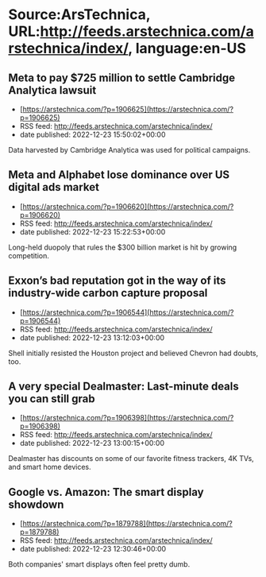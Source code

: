 # Source:ArsTechnica, URL:http://feeds.arstechnica.com/arstechnica/index/, language:en-US

## Meta to pay $725 million to settle Cambridge Analytica lawsuit
 - [https://arstechnica.com/?p=1906625](https://arstechnica.com/?p=1906625)
 - RSS feed: http://feeds.arstechnica.com/arstechnica/index/
 - date published: 2022-12-23 15:50:02+00:00

Data harvested by Cambridge Analytica was used for political campaigns.

## Meta and Alphabet lose dominance over US digital ads market
 - [https://arstechnica.com/?p=1906620](https://arstechnica.com/?p=1906620)
 - RSS feed: http://feeds.arstechnica.com/arstechnica/index/
 - date published: 2022-12-23 15:22:53+00:00

Long-held duopoly that rules the $300 billion market is hit by growing competition.

## Exxon’s bad reputation got in the way of its industry-wide carbon capture proposal
 - [https://arstechnica.com/?p=1906544](https://arstechnica.com/?p=1906544)
 - RSS feed: http://feeds.arstechnica.com/arstechnica/index/
 - date published: 2022-12-23 13:12:03+00:00

Shell initially resisted the Houston project and believed Chevron had doubts, too.

## A very special Dealmaster: Last-minute deals you can still grab
 - [https://arstechnica.com/?p=1906398](https://arstechnica.com/?p=1906398)
 - RSS feed: http://feeds.arstechnica.com/arstechnica/index/
 - date published: 2022-12-23 13:00:15+00:00

Dealmaster has discounts on some of our favorite fitness trackers, 4K TVs, and smart home devices.

## Google vs. Amazon: The smart display showdown
 - [https://arstechnica.com/?p=1879788](https://arstechnica.com/?p=1879788)
 - RSS feed: http://feeds.arstechnica.com/arstechnica/index/
 - date published: 2022-12-23 12:30:46+00:00

Both companies' smart displays often feel pretty dumb.

